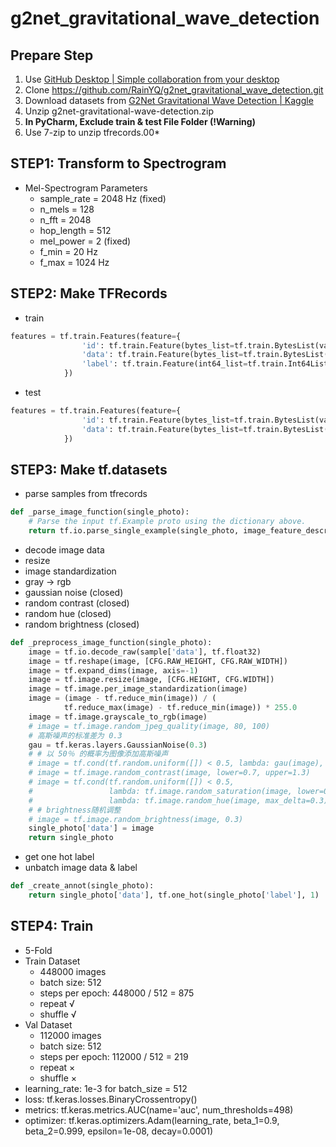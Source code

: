 # g2net_gravitational_wave_detection
## Prepare Step
1. Use [GitHub Desktop | Simple collaboration from your desktop](https://desktop.github.com/)
2. Clone https://github.com/RainYQ/g2net_gravitational_wave_detection.git
3. Download datasets from [G2Net Gravitational Wave Detection | Kaggle](https://www.kaggle.com/c/g2net-gravitational-wave-detection/data)
4. Unzip g2net-gravitational-wave-detection.zip
5. **In PyCharm, Exclude train & test File Folder (!Warning)**
6. Use 7-zip to unzip tfrecords.00*
## STEP1: Transform to Spectrogram
* Mel-Spectrogram Parameters
    * sample_rate = 2048 Hz (fixed)
    * n_mels = 128
    * n_fft = 2048
    * hop_length = 512
    * mel_power = 2 (fixed)
    * f_min = 20 Hz
    * f_max = 1024 Hz
## STEP2: Make TFRecords
* train <br/>
```python
features = tf.train.Features(feature={
                'id': tf.train.Feature(bytes_list=tf.train.BytesList(value=[id.encode('utf-8')])),
                'data': tf.train.Feature(bytes_list=tf.train.BytesList(value=[raw])),
                'label': tf.train.Feature(int64_list=tf.train.Int64List(value=[label]))
            })
```
* test <br/>
```python
features = tf.train.Features(feature={
                'id': tf.train.Feature(bytes_list=tf.train.BytesList(value=[id.encode('utf-8')])),
                'data': tf.train.Feature(bytes_list=tf.train.BytesList(value=[raw]))
            })
```
## STEP3: Make tf.datasets
* parse samples from tfrecords
```python
def _parse_image_function(single_photo):
    # Parse the input tf.Example proto using the dictionary above.
    return tf.io.parse_single_example(single_photo, image_feature_description)
```
* decode image data
* resize
* image standardization
* gray → rgb
* gaussian noise (closed)
* random contrast (closed)
* random hue (closed)
* random brightness (closed)
```python
def _preprocess_image_function(single_photo):
    image = tf.io.decode_raw(sample['data'], tf.float32)
    image = tf.reshape(image, [CFG.RAW_HEIGHT, CFG.RAW_WIDTH])
    image = tf.expand_dims(image, axis=-1)
    image = tf.image.resize(image, [CFG.HEIGHT, CFG.WIDTH])
    image = tf.image.per_image_standardization(image)
    image = (image - tf.reduce_min(image)) / (
            tf.reduce_max(image) - tf.reduce_min(image)) * 255.0
    image = tf.image.grayscale_to_rgb(image)
    # image = tf.image.random_jpeg_quality(image, 80, 100)
    # 高斯噪声的标准差为 0.3
    gau = tf.keras.layers.GaussianNoise(0.3)
    # # 以 50％ 的概率为图像添加高斯噪声
    # image = tf.cond(tf.random.uniform([]) < 0.5, lambda: gau(image), lambda: image)
    # image = tf.image.random_contrast(image, lower=0.7, upper=1.3)
    # image = tf.cond(tf.random.uniform([]) < 0.5,
    #                 lambda: tf.image.random_saturation(image, lower=0.7, upper=1.3),
    #                 lambda: tf.image.random_hue(image, max_delta=0.3))
    # # brightness随机调整
    # image = tf.image.random_brightness(image, 0.3)
    single_photo['data'] = image
    return single_photo
```
* get one hot label
* unbatch image data & label
```python
def _create_annot(single_photo):
    return single_photo['data'], tf.one_hot(single_photo['label'], 1)
```
## STEP4: Train
* 5-Fold
* Train Dataset
  * 448000 images
  * batch size: 512
  * steps per epoch: 448000 / 512 = 875
  * repeat √
  * shuffle √
* Val Dataset
  * 112000 images
  * batch size: 512
  * steps per epoch: 112000 / 512 = 219
  * repeat ×
  * shuffle ×
* learning_rate: 1e-3 for batch_size = 512
* loss: tf.keras.losses.BinaryCrossentropy()
* metrics: tf.keras.metrics.AUC(name='auc', num_thresholds=498)
* optimizer: tf.keras.optimizers.Adam(learning_rate, beta_1=0.9, beta_2=0.999, epsilon=1e-08, decay=0.0001)